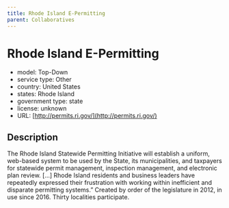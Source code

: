 ```yaml
---
title: Rhode Island E-Permitting
parent: Collaboratives
---
```


# Rhode Island E-Permitting

- model: Top-Down
- service type: Other
- country: United States
- states: Rhode Island
- government type: state
- license: unknown
- URL: [http://permits.ri.gov/](http://permits.ri.gov/)

## Description
The Rhode Island Statewide Permitting Initiative will establish a uniform, web-based system to be used by the State, its municipalities, and taxpayers for statewide permit management, inspection management, and electronic plan review. [...] Rhode Island residents and business leaders have repeatedly expressed their frustration with working within inefficient and disparate permitting systems.” Created by order of the legislature in 2012, in use since 2016. Thirty localities participate.
